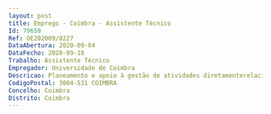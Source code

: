 ```yaml
--- 
layout: post
title: Emprego - Coimbra - Assistente Técnico
Id: 79659
Ref: OE202009/0227
DataAbertura: 2020-09-04
DataFecho: 2020-09-18
Trabalho: Assistente Técnico
Empregador: Universidade de Coimbra
Descricao: Planeamento e apoio à gestão de atividades diretamenterelacionadas com I&D, incluindo organização de eventos científicos, de divulgação ecomunicação de conhecimento  apoio na organização e disponibilização de recursosbibliográficos e bases de dados  apoio de assistência editorial, nomeadamente revisão deprovas  apoio à submissão de candidaturas a outras fontes de financiamento  os candidatosdevem deter conhecimentos de informática na ótica do utilizador e conhecimentos de inglês nívelC2 devidamente certificados ou com evidência do uso quotidiano em situações complexas.
CodigoPostal: 3004-531 COIMBRA
Concelho: Coimbra
Distrito: Coimbra
--- 
```

